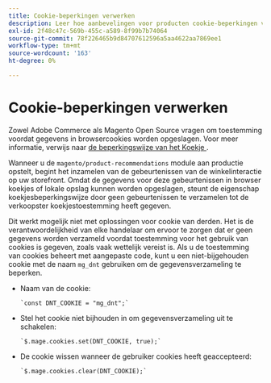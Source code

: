 ```yaml
---
title: Cookie-beperkingen verwerken
description: Leer hoe aanbevelingen voor producten cookie-beperkingen verwerken.
exl-id: 2f48c47c-569b-455c-a589-8f99b7b74064
source-git-commit: 78f226465b9d84707612596a5aa4622aa7869ee1
workflow-type: tm+mt
source-wordcount: '163'
ht-degree: 0%

---
```


# Cookie-beperkingen verwerken

Zowel Adobe Commerce als Magento Open Source vragen om toestemming voordat gegevens in browsercookies worden opgeslagen. Voor meer informatie, verwijs naar [ de beperkingswijze van het Koekje ](https://experienceleague.adobe.com/docs/commerce-admin/start/compliance/privacy/compliance-cookie-law.html).

Wanneer u de `magento/product-recommendations` module aan productie opstelt, begint het inzamelen van de gebeurtenissen van de winkelinteractie op uw storefront. Omdat de gegevens voor deze gebeurtenissen in browser koekjes of lokale opslag kunnen worden opgeslagen, steunt de eigenschap koekjesbeperkingswijze door geen gebeurtenissen te verzamelen tot de verkoopster koekjestoestemming heeft gegeven.

Dit werkt mogelijk niet met oplossingen voor cookie van derden. Het is de verantwoordelijkheid van elke handelaar om ervoor te zorgen dat er geen gegevens worden verzameld voordat toestemming voor het gebruik van cookies is gegeven, zoals vaak wettelijk vereist is. Als u de toestemming van cookies beheert met aangepaste code, kunt u een niet-bijgehouden cookie met de naam `mg_dnt` gebruiken om de gegevensverzameling te beperken.

- Naam van de cookie:

  ```text
  `const DNT_COOKIE = "mg_dnt";`
  ```

- Stel het cookie niet bijhouden in om gegevensverzameling uit te schakelen:

  ```text
  `$.mage.cookies.set(DNT_COOKIE, true);`
  ```

- De cookie wissen wanneer de gebruiker cookies heeft geaccepteerd:

  ```text
  `$.mage.cookies.clear(DNT_COOKIE);`
  ```
